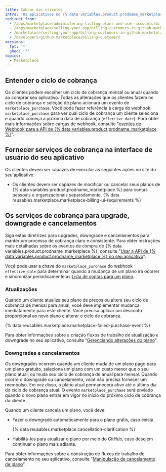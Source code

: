 ```yaml
---
title: Cobrar dos clientes
intro: 'Os aplicativos no {% data variables.product.prodname_marketplace %} devem aderir às diretrizes de cobrança do GitHub e oferecer suporte aos serviços recomendados. A observância das nossas diretrizes ajuda os clientes a percorrer o processo de cobrança sem nenhuma surpresa.'
redirect_from:
  - /apps/marketplace/administering-listing-plans-and-user-accounts/billing-customers-in-github-marketplace
  - /apps/marketplace/selling-your-app/billing-customers-in-github-marketplace
  - /marketplace/selling-your-app/billing-customers-in-github-marketplace
  - /developers/github-marketplace/billing-customers
versions:
  fpt: '*'
  ghec: '*'
topics:
  - Marketplace
---
```


## Entender o ciclo de cobrança

Os clientes podem escolher um ciclo de cobrança mensal ou anual quando ao comprar seu aplicativo. Todas as alterações que os clientes fazem no ciclo de cobrança e seleção de plano acionará um evento de `marketplace_purchase`. Você pode fazer referência à carga do webhook `marketplace_purchase` para ver qual ciclo de cobrança um cliente seleciona e quando começa a próxima data de cobrança (`effective_date`). Para obter mais informações sobre cargas de webhook, consulte "[eventos de Webhook para a API de {% data variables.product.prodname_marketplace %}](/developers/github-marketplace/webhook-events-for-the-github-marketplace-api)".

## Fornecer serviços de cobrança na interface de usuário do seu aplicativo

Os clientes devem ser capazes de executar as seguintes ações no site do seu aplicativo:
- Os clientes devem ser capazes de modificar ou cancelar seus planos de {% data variables.product.prodname_marketplace %} para contas pessoais e organizacionais separadamente.
{% data reusables.marketplace.marketplace-billing-ui-requirements %}

## Os serviços de cobrança para upgrade, downgrade e cancelamentos

Siga estas diretrizes para upgrades, downgrade e cancelamentos para manter um processo de cobrança claro e consistente. Para obter instruções mais detalhadas sobre os eventos de compra de {% data variables.product.prodname_marketplace %}, consulte "[Usar a API de {% data variables.product.prodname_marketplace %} no seu aplicativo](/developers/github-marketplace/using-the-github-marketplace-api-in-your-app)".

Você pode usar a chave do `marketplace_purchase` do webhook `effective_date` para determinar quando a mudança de um plano irá ocorrer e sincronizar periodicamente as [Lista de contas para um plano](/rest/reference/apps#list-accounts-for-a-plan).

### Atualizações

Quando um cliente atualiza seu plano de preços ou altera seu ciclo de cobrança de mensal para anual, você deve implementar mudança imediatamente para este cliente. Você precisa aplicar um desconto proporcional ao novo plano e alterar o ciclo de cobrança.

{% data reusables.marketplace.marketplace-failed-purchase-event %}

Para obter informações sobre a criação fluxos de trabalho de atualização e downgrade no seu aplicativo, consulte "[Gerenciando alterações do plano](/developers/github-marketplace/handling-plan-changes)".

### Downgrades e cancelamentos

Os downgrades ocorrem quando um cliente muda de um plano pago para um plano gratuito, seleciona um plano com um custo menor que o seu plano atual, ou muda seu ciclo de cobrança de anual para mensal. Quando ocorre o downgrade ou cancelamento, você não precisa fornecer um reembolso. Em vez disso, o plano atual permanecerá ativo até o último dia do ciclo de cobrança atual. O evento `marketplace_purchase` será enviado quando o novo plano entrar em vigor no início do próximo ciclo de cobrança do cliente.

Quando um cliente cancela um plano, você deve:
- Fazer o downgrade automaticamente para o plano grátis, caso exista.

  {% data reusables.marketplace.cancellation-clarification %}
- Habilitá-los para atualizar o plano por meio do GitHub, caso desejem continuar o plano mais adiante.

Para obter informações sobre a construção de fluxos de trabalho de cancelamento no seu aplicativo, consulte "[Manipulação de cancelamento de plano](/developers/github-marketplace/handling-plan-cancellations)".
